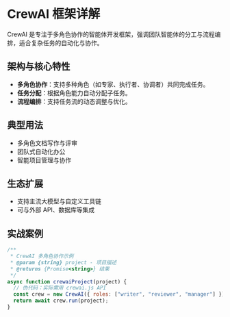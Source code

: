 # CrewAI 框架详解

CrewAI 是专注于多角色协作的智能体开发框架，强调团队智能体的分工与流程编排，适合复杂任务的自动化与协作。

## 架构与核心特性
- **多角色协作**：支持多种角色（如专家、执行者、协调者）共同完成任务。
- **任务分配**：根据角色能力自动分配子任务。
- **流程编排**：支持任务流的动态调整与优化。

## 典型用法
- 多角色文档写作与评审
- 团队式自动化办公
- 智能项目管理与协作

## 生态扩展
- 支持主流大模型与自定义工具链
- 可与外部 API、数据库等集成

## 实战案例
```js
/**
 * CrewAI 多角色协作示例
 * @param {string} project - 项目描述
 * @returns {Promise<string>} 结果
 */
async function crewaiProject(project) {
  // 伪代码：实际需用 crewai.js API
  const crew = new CrewAI({ roles: ["writer", "reviewer", "manager"] });
  return await crew.run(project);
}
``` 